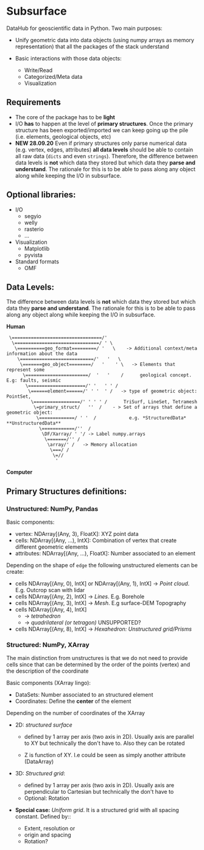 # Subsurface

DataHub for geoscientific data in Python. Two main purposes:

+ Unify geometric data into data objects (using numpy arrays as memory representation) that all the packages of the stack understand

+ Basic interactions with those data objects:
    + Write/Read
    + Categorized/Meta data
    + Visualization

## Requirements

+ The core of the package has to be **light**
+ I/O **has** to happen at the level of **primary structures**. Once the primary structure has been exported/imported we can keep going up the pile (i.e. elements, geological objects, etc)
+ **NEW 28.09.20**  Even if primary structures only parse numerical data (e.g. vertex, edges, attributes) **all data levels** should be able to contain all raw data (`dicts` and even `strings`). Therefore, the difference between data levels is **not** which data they stored but which data they **parse and understand**. The rationale for this is to be able to pass along any object along while keeping the I/O in subsurface.

## Optional libraries:
+ I/O 
    + segyio
    + welly
    + rasterio
    + ...
+ Visualization
    + Matplotlib
    + pyvista
+ Standard formats
    + OMF

## Data Levels:

The difference between data levels is **not** which data they stored but which data they **parse and understand**. The rationale for this is to be able to pass along any object along while keeping the I/O in subsurface.

**Human**
                        
     \=================================/'  
      \===============================/ ' \
       \==========geo_format=========/ '   \    -> Additional context/meta information about the data
        \===========================/'   '   \     
         \=======geo_object========/   '    ' \   -> Elements that represent some 
          \=======================/  '   '    /      geological concept. E.g: faults, seismic
           \=====================/' '   ' ' /      
            \======element======/' ' '  ' /   -> type of geometric object: PointSet,
             \=================/' ' ' ' /      TriSurf, LineSet, Tetramesh
              \=primary_struct/   ''  /    - > Set of arrays that define a geometric object: 
               \=============/ ' '  /            e.g. *StructuredData* **UnstructuredData**
                \============/''  /  
                 \DF/Xarray/ ' '/ -> Label numpy.arrays
                  \=======/'' /
                   \array/' /   -> Memory allocation
                    \===/ /
                     \=//
                      '
**Computer**


## Primary Structures definitions:

### Unstructured: NumPy, Pandas
Basic components:

- vertex:  NDArray[(Any, 3), FloatX]: XYZ point data
- cells: NDArray[(Any, ...), IntX]: Combination of vertex that create different geometric elements
- attributes: NDArray[(Any, ...), FloatX]: Number associated to an element

Depending on the shape of `edge` the following unstructured elements can be create:
- cells NDArray[(Any, 0), IntX] or NDArray[(Any, 1), IntX] -> *Point cloud*. E.g. Outcrop scan with lidar 
- cells NDArray[(Any, 2), IntX] -> *Lines*. E.g. Borehole
- cells NDArray[(Any, 3), IntX] -> *Mesh*. E.g surface-DEM Topography
- cells NDArray[(Any, 4), IntX] 
    - -> *tetrahedron*
    - -> *quadrilateral (or tetragon)* UNSUPPORTED?
- cells NDArray[(Any, 8), IntX] -> *Hexahedron: Unstructured grid/Prisms*


### Structured: NumPy, XArray
The main distinction from unstructures is that we do not need to provide cells since that can be determined by the order of the points (vertex) and the description of the coordinate


Basic components (XArray lingo):
- DataSets: Number associated to an structured element
- Coordinates: Define the **center** of the element


Depending on the number of coordinates of the XArray

- 2D: *structured surface*
    - defined by 1 array per axis (two axis in 2D). Usually axis are parallel to XY  but technically the don't have to. Also they can be rotated
    
    - Z is function of XY. I.e could be seen as simply another attribute (DataArray)


- 3D: *Structured grid*:
    - defined by 1 array per axis (two axis in 2D). Usually axis are perpendicular to Cartesian but technically the don't have to
    - Optional: Rotation

- **Special case:** *Uniform grid*. It is a structured grid with all spacing constant. Defined by::
    
    - Extent, resolution or
    - origin and spacing
    - Rotation?